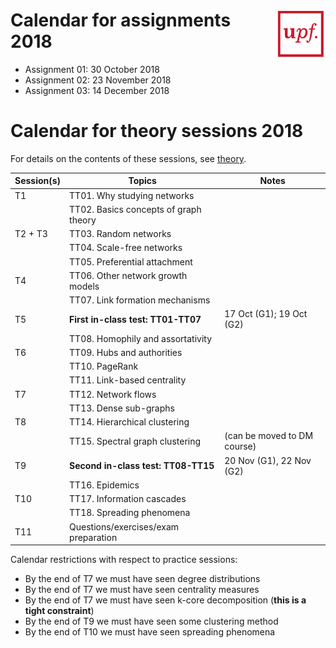 
# <img src="upf_logo.png" align="right" width="80"/>Calendar for assignments 2018

* Assignment 01: 30 October 2018
* Assignment 02: 23 November 2018
* Assignment 03: 14 December 2018

# Calendar for theory sessions 2018

For details on the contents of these sessions, see [theory](../theory/README.md).

| Session(s)       | Topics                                | Notes |
|------------------|---------------------------------------|-------|
| T1               | TT01. Why studying networks           |       |
|                  | TT02. Basics concepts of graph theory |       |
| T2 + T3          | TT03. Random networks                 |       |
|                  | TT04. Scale-free networks             |       |
|                  | TT05. Preferential attachment         |       |
| T4               | TT06. Other network growth models     |       |
|                  | TT07. Link formation mechanisms       |       |
| T5               | **First in-class test: TT01-TT07**    | 17 Oct (G1); 19 Oct (G2) |
|                  | TT08. Homophily and assortativity     |       |
| T6               | TT09. Hubs and authorities            |       |
|                  | TT10. PageRank                        |       |
|                  | TT11. Link-based centrality           |       |
| T7               | TT12. Network flows                   |       |
|                  | TT13. Dense sub-graphs                |       |
| T8               | TT14. Hierarchical clustering         |       |
|                  | TT15. Spectral graph clustering       | (can be moved to DM course) |
| T9               | **Second in-class test: TT08-TT15**   | 20 Nov (G1), 22 Nov (G2)    |
|                  | TT16. Epidemics                       |       |
| T10              | TT17. Information cascades            |       |
|                  | TT18. Spreading phenomena             |       |
| T11              | Questions/exercises/exam preparation  |       |

Calendar restrictions with respect to practice sessions:

* By the end of T7 we must have seen degree distributions
* By the end of T7 we must have seen centrality measures
* By the end of T7 we must have seen k-core decomposition (**this is a tight constraint**)
* By the end of T9 we must have seen some clustering method
* By the end of T10 we must have seen spreading phenomena

